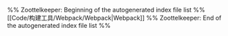 %% Zoottelkeeper: Beginning of the autogenerated index file list  %%
 [[Code/构建工具/Webpack/Webpack|Webpack]]
%% Zoottelkeeper: End of the autogenerated index file list  %%

